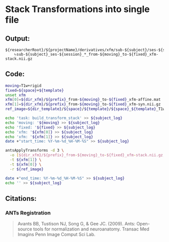 # Stack Transformations into single file
## Output:
```
${researcherRoot}/${projectName}/derivatives/xfm/sub-${subject}/ses-${session}/
    ∟sub-${subject}_ses-${session}_*_from-${moving}_to-${fixed}_xfm-stack.nii.gz
```
## Code:
```bash
moving=T1w+rigid
fixed=${space}+${template}
unset xfm
xfm[0]=${dir_xfm}/${prefix}_from-${moving}_to-${fixed}_xfm-affine.mat
xfm[1]=${dir_xfm}/${prefix}_from-${moving}_to-${fixed}_xfm-syn.nii.gz
ref_image=${dir_template}/${space}/${template}/${space}_${template}_T1w.nii.gz

echo 'task: build_transform_stack' >> ${subject_log}
echo 'moving: '${moving} >> ${subject_log}
echo 'fixed: '${fixed} >> ${subject_log}
echo 'xfm: '${xfm[0]} >> ${subject_log}
echo 'xfm: '${xfm[1]} >> ${subject_log}
date +"start_time: %Y-%m-%d_%H-%M-%S" >> ${subject_log}

antsApplyTransforms -d 3 \
  -o [${dir_xfm}/${prefix}_from-${moving}_to-${fixed}_xfm-stack.nii.gz,1] \
  -t ${xfm[1]} \
  -t ${xfm[0]} \
  -r ${ref_image}

date +"end_time: %Y-%m-%d_%H-%M-%S" >> ${subject_log}
echo '' >> ${subject_log}
```
## Citations:
### ANTs Registration
>Avants BB, Tustison NJ, Song G, & Gee JC. (2009). Ants: Open-source tools for normalization and neuroanatomy. Transac Med Imagins Penn Image Comput Sci Lab.
